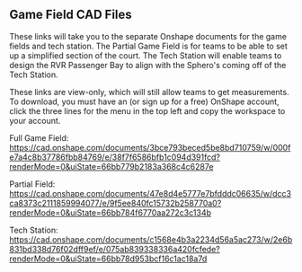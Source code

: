 ## Game Field CAD Files

These links will take you to the separate Onshape documents for the game fields and tech station. The Partial Game Field is for teams to be able to set up a simplified section of the court.  The Tech Station will enable teams to design the RVR Passenger Bay to align with the Sphero's coming off of the Tech Station.

These links are view-only, which will still allow teams to get measurements. To download, you must have an (or sign up for a free) OnShape account, click the three lines for the menu in the top left and copy the workspace to your account.

Full Game Field:  https://cad.onshape.com/documents/3bce793beced5be8bd710759/w/000fe7a4c8b37786fbb84769/e/38f7f6586bfb1c094d391fcd?renderMode=0&uiState=66bb779b2183a368c4c6287e

Partial Field:  https://cad.onshape.com/documents/47e8d4e5777e7bfdddc06635/w/dcc3ca8373c2111859994077/e/9f5ee840fc15732b258770a0?renderMode=0&uiState=66bb784f6770aa272c3c134b

Tech Station:  https://cad.onshape.com/documents/c1568e4b3a2234d56a5ac273/w/2e6b831bd338d76f02dff9ef/e/075ab839338336a420fcfede?renderMode=0&uiState=66bb78d953bcf16c1ac18a7d
